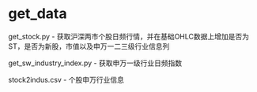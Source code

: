 # get_data

get_stock.py - 获取沪深两市个股日频行情，并在基础OHLC数据上增加是否为ST，是否为新股，市值以及申万一二三级行业信息列

get_sw_industry_index.py - 获取申万一级行业日频指数

stock2indus.csv - 个股申万行业信息

